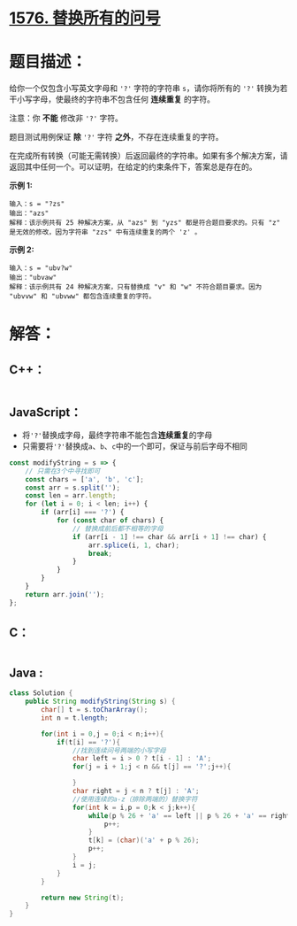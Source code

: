 # [1576. 替换所有的问号](https://leetcode-cn.com/problems/replace-all-s-to-avoid-consecutive-repeating-characters/)

# 题目描述：

给你一个仅包含小写英文字母和 `'?'` 字符的字符串 `s`，请你将所有的 `'?'` 转换为若干小写字母，使最终的字符串不包含任何 **连续重复** 的字符。

注意：你 **不能** 修改非 `'?'` 字符。

题目测试用例保证 **除** `'?'` 字符 **之外**，不存在连续重复的字符。

在完成所有转换（可能无需转换）后返回最终的字符串。如果有多个解决方案，请返回其中任何一个。可以证明，在给定的约束条件下，答案总是存在的。



**示例 1:**

```
输入：s = "?zs"
输出："azs"
解释：该示例共有 25 种解决方案，从 "azs" 到 "yzs" 都是符合题目要求的。只有 "z" 是无效的修改，因为字符串 "zzs" 中有连续重复的两个 'z' 。
```

 **示例 2:**

```
输入：s = "ubv?w"
输出："ubvaw"
解释：该示例共有 24 种解决方案，只有替换成 "v" 和 "w" 不符合题目要求。因为 "ubvvw" 和 "ubvww" 都包含连续重复的字符。
```



# 解答：

## C++：

```cpp

```

## JavaScript：

- 将`'?'`替换成字母，最终字符串不能包含**连续重复**的字母
- 只需要将`'?'`替换成`a`、`b`、`c`中的一个即可，保证与前后字母不相同

```javascript
const modifyString = s => {
    // 只需在3个中寻找即可
    const chars = ['a', 'b', 'c'];
    const arr = s.split('');
    const len = arr.length;
    for (let i = 0; i < len; i++) {
        if (arr[i] === '?') {
            for (const char of chars) {
                // 替换成前后都不相等的字母
                if (arr[i - 1] !== char && arr[i + 1] !== char) {
                    arr.splice(i, 1, char);
                    break;
                }
            }
        }
    }
    return arr.join('');
};
```

## C：

```c

```

## Java :

```java
class Solution {
    public String modifyString(String s) {
        char[] t = s.toCharArray();
        int n = t.length;

        for(int i = 0,j = 0;i < n;i++){
            if(t[i] == '?'){
                //找到连续问号两端的小写字母
                char left = i > 0 ? t[i - 1] : 'A';
                for(j = i + 1;j < n && t[j] == '?';j++){

                }
                char right = j < n ? t[j] : 'A';
                //使用连续的a-z（排除两端的）替换字符
                for(int k = i,p = 0;k < j;k++){
                    while(p % 26 + 'a' == left || p % 26 + 'a' == right){
                        p++;
                    }
                    t[k] = (char)('a' + p % 26);
                    p++;
                }
                i = j;
            }
        }

        return new String(t);
    }
}
```

